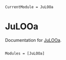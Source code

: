 ```@meta
CurrentModule = JuLOOa
```

# JuLOOa

Documentation for [JuLOOa](https://github.com/"ParadaCarleton"/JuLOOa.jl).

```@index
```

```@autodocs
Modules = [JuLOOa]
```
